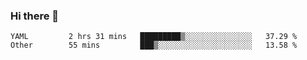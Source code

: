 ### Hi there 👋


<!--START_SECTION:waka-->

```text
YAML         2 hrs 31 mins   █████████▒░░░░░░░░░░░░░░░   37.29 %
Other        55 mins         ███▒░░░░░░░░░░░░░░░░░░░░░   13.58 %
```

<!--END_SECTION:waka-->

<!--
**ssrahul96/ssrahul96** is a ✨ _special_ ✨ repository because its `README.md` (this file) appears on your GitHub profile.

Here are some ideas to get you started:

- 🔭 I’m currently working on ...
- 🌱 I’m currently learning ...
- 👯 I’m looking to collaborate on ...
- 🤔 I’m looking for help with ...
- 💬 Ask me about ...
- 📫 How to reach me: ...
- 😄 Pronouns: ...
- ⚡ Fun fact: ...
-->
